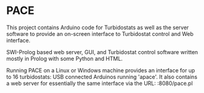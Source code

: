PACE
====
This project contains Arduino code for Turbidostats as well as
the server software to provide an on-screen interface to Turbidostat
control and Web interface.

SWI-Prolog based web server, GUI, and Turbidostat control software
written mostly in Prolog with some Python and HTML.

Running PACE on a Linux or Windows machine provides an interface
for up to 16 turbidostats: USB connected Arduinos running 'apace'.
It also contains a web server for essentially the same interface
via the URL:  <machine-name>:8080/pace.pl

